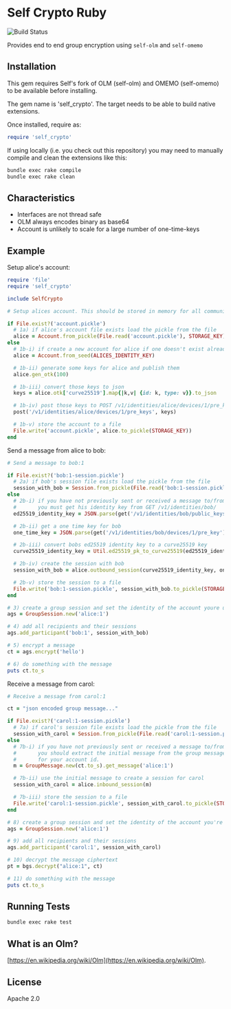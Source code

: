 # Self Crypto Ruby

![Build Status](https://github.com/joinself/self-crypto-ruby/actions/workflows/ci.yml/badge.svg?branch=main)

Provides end to end group encryption using `self-olm` and `self-omemo`

## Installation

This gem requires Self's fork of OLM (self-olm) and OMEMO (self-omemo) to be available before installing.

The gem name is 'self_crypto'. The target needs to be able to build native extensions.

Once installed, require as:

```ruby
require 'self_crypto'
```

If using locally (i.e. you check out this repository) you may need to manually compile and clean the extensions like this:

```bash
bundle exec rake compile
bundle exec rake clean
```

## Characteristics

- Interfaces are not thread safe
- OLM always encodes binary as base64
- Account is unlikely to scale for a large number of one-time-keys

## Example

Setup alice's account:

```ruby
require 'file'
require 'self_crypto'

include SelfCrypto

# Setup alices account. This should be stored in memory for all communications

if File.exist?('account.pickle')
  # 1a) if alice's account file exists load the pickle from the file
  alice = Account.from_pickle(File.read('account.pickle'), STORAGE_KEY)
else
  # 1b-i) if create a new account for alice if one doesn't exist already
  alice = Account.from_seed(ALICES_IDENTITY_KEY)

  # 1b-ii) generate some keys for alice and publish them
  alice.gen_otk(100)

  # 1b-iii) convert those keys to json
  keys = alice.otk['curve25519'].map{|k,v| {id: k, type: v}}.to_json

  # 1b-iv) post those keys to POST /v1/identities/alice/devices/1/pre_keys/
  post('/v1/identities/alice/devices/1/pre_keys', keys)

  # 1b-v) store the account to a file
  File.write('account.pickle', alice.to_pickle(STORAGE_KEY))
end
```

Send a message from alice to bob:

```ruby
# Send a message to bob:1

if File.exist?('bob:1-session.pickle')
  # 2a) if bob's session file exists load the pickle from the file
  session_with_bob = Session.from_pickle(File.read('bob:1-session.pickle'), STORAGE_KEY)
else
  # 2b-i) if you have not previously sent or received a message to/from bob,
  #       you must get his identity key from GET /v1/identities/bob/
  ed25519_identity_key = JSON.parse(get('/v1/identities/bob/public_keys/')).first['key']

  # 2b-ii) get a one time key for bob
  one_time_key = JSON.parse(get('/v1/identities/bob/devices/1/pre_key'))['key']

  # 2b-iii) convert bobs ed25519 identity key to a curve25519 key
  curve25519_identity_key = Util.ed25519_pk_to_curve25519(ed25519_identity_key)

  # 2b-iv) create the session with bob
  session_with_bob = alice.outbound_session(curve25519_identity_key, one_time_key)

  # 2b-v) store the session to a file
  File.write('bob:1-session.pickle', session_with_bob.to_pickle(STORAGE_KEY))
end

# 3) create a group session and set the identity of the account youre using
ags = GroupSession.new('alice:1')

# 4) add all recipients and their sessions
ags.add_participant('bob:1', session_with_bob)

# 5) encrypt a message
ct = ags.encrypt('hello')

# 6) do something with the message
puts ct.to_s
```

Receive a message from carol:

```ruby
# Receive a message from carol:1

ct = "json encoded group message..."

if File.exist?('carol:1-session.pickle')
  # 7a) if carol's session file exists load the pickle from the file
  session_with_carol = Session.from_pickle(File.read('carol:1-session.pickle'), STORAGE_KEY)
else
  # 7b-i) if you have not previously sent or received a message to/from bob,
  #       you should extract the initial message from the group message intended
  #       for your account id.
  m = GroupMessage.new(ct.to_s).get_message('alice:1')

  # 7b-ii) use the initial message to create a session for carol
  session_with_carol = alice.inbound_session(m)

  # 7b-iii) store the session to a file
  File.write('carol:1-session.pickle', session_with_carol.to_pickle(STORAGE_KEY))
end

# 8) create a group session and set the identity of the account you're using
ags = GroupSession.new('alice:1')

# 9) add all recipients and their sessions
ags.add_participant('carol:1', session_with_carol)

# 10) decrypt the message ciphertext
pt = bgs.decrypt("alice:1", ct)

# 11) do something with the message
puts ct.to_s
```

## Running Tests

```bash
bundle exec rake test
```

## What is an Olm?

[https://en.wikipedia.org/wiki/Olm](https://en.wikipedia.org/wiki/Olm).

## License

Apache 2.0

